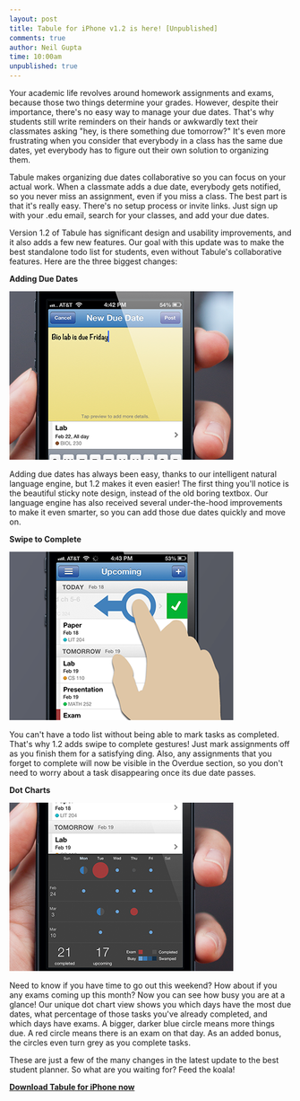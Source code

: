 ```yaml
---
layout: post
title: Tabule for iPhone v1.2 is here! [Unpublished]
comments: true
author: Neil Gupta
time: 10:00am
unpublished: true
---
```


Your academic life revolves around homework assignments and exams, because those two things determine your grades. However, despite their importance, there's no easy way to manage your due dates. That's why students still write reminders on their hands or awkwardly text their classmates asking "hey, is there something due tomorrow?" It's even more frustrating when you consider that everybody in a class has the same due dates, yet everybody has to figure out their own solution to organizing them.

Tabule makes organizing due dates collaborative so you can focus on your actual work. When a classmate adds a due date, everybody gets notified, so you never miss an assignment, even if you miss a class. The best part is that it's really easy. There's no setup process or invite links. Just sign up with your .edu email, search for your classes, and add your due dates.

Version 1.2 of Tabule has significant design and usability improvements, and it also adds a few new features. Our goal with this update was to make the best standalone todo list for students, even without Tabule's collaborative features. Here are the three biggest changes:

**Adding Due Dates**

![Adding Due Dates](/post_files/1-2-addDueDates.png)

Adding due dates has always been easy, thanks to our intelligent natural language engine, but 1.2 makes it even easier! The first thing you'll notice is the beautiful sticky note design, instead of the old boring textbox. Our language engine has also received several under-the-hood improvements to make it even smarter, so you can add those due dates quickly and move on.

**Swipe to Complete**

![Swipe to Complete](/post_files/1-2-swipeToComplete.png)

You can't have a todo list without being able to mark tasks as completed. That's why 1.2 adds swipe to complete gestures! Just mark assignments off as you finish them for a satisfying ding. Also, any assignments that you forget to complete will now be visible in the Overdue section, so you don't need to worry about a task disappearing once its due date passes.

**Dot Charts**

![Dot Charts](/post_files/1-2-dotCharts.png)

Need to know if you have time to go out this weekend? How about if you any exams coming up this month? Now you can see how busy you are at a glance! Our unique dot chart view shows you which days have the most due dates, what percentage of those tasks you've already completed, and which days have exams. A bigger, darker blue circle means more things due. A red circle means there is an exam on that day. As an added bonus, the circles even turn grey as you complete tasks.

These are just a few of the many changes in the latest update to the best student planner. So what are you waiting for? Feed the koala!

**[Download Tabule for iPhone now](https://itunes.apple.com/us/app/tabule/id590235792?mt=8&uo=4
)**